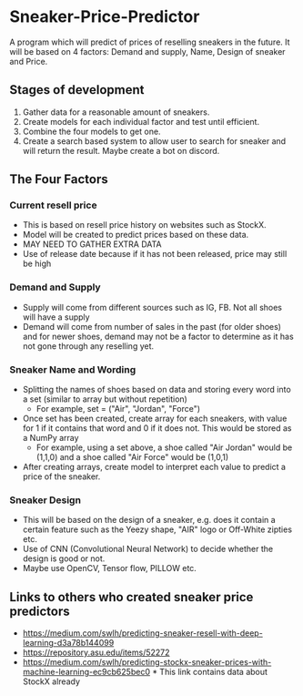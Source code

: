 # Sneaker-Price-Predictor

A program which will predict of prices of reselling sneakers in the future. It will be based on 4 factors: Demand and supply, Name, Design of sneaker and Price.

<h2>Stages of development</h2>

1. Gather data for a reasonable amount of sneakers.
2. Create models for each individual factor and test until efficient.
3. Combine the four models to get one.
4. Create a search based system to allow user to search for sneaker and will return the result. Maybe create a bot on discord.

<h2>The Four Factors</h2>

<h3>Current resell price</h3>

- This is based on resell price history on websites such as StockX.
- Model will be created to predict prices based on these data.
- MAY NEED TO GATHER EXTRA DATA
- Use of release date because if it has not been released, price may still be high

<h3>Demand and Supply</h3>

- Supply will come from different sources such as IG, FB. Not all shoes will have a supply
- Demand will come from number of sales in the past (for older shoes) and for newer shoes, demand may not be a factor to determine as it has not gone through any reselling yet.

<h3>Sneaker Name and Wording</h3>

- Splitting the names of shoes based on data and storing every word into a set (similar to array but without repetition)
    - For example, set = ("Air", "Jordan", "Force")
- Once set has been created, create array for each sneakers, with value for 1 if it contains that word and 0 if it does not. This would be stored as a NumPy array
    - For example, using a set above, a shoe called "Air Jordan" would be (1,1,0) and a shoe called "Air Force" would be (1,0,1)
- After creating arrays, create model to interpret each value to predict a price of the sneaker.

<h3>Sneaker Design</h3>

- This will be based on the design of a sneaker, e.g. does it contain a certain feature such as the Yeezy shape, "AIR" logo or Off-White zipties etc.
- Use of CNN (Convolutional Neural Network) to decide whether the design is good or not.
- Maybe use OpenCV, Tensor flow, PILLOW etc.

<h2>Links to others who created sneaker price predictors</h2>

- https://medium.com/swlh/predicting-sneaker-resell-with-deep-learning-d3a78b144099
- https://repository.asu.edu/items/52272
- https://medium.com/swlh/predicting-stockx-sneaker-prices-with-machine-learning-ec9cb625bec0 * This link contains data about StockX already
